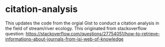 # citation-analysis
This updates the code from the orgial Gist to conduct a citation analysis in the field of stream/river ecology. This originated from stackoverflow question: 
https://stackoverflow.com/questions/27754051/how-to-retrieve-informations-about-journals-from-isi-web-of-knowledge
